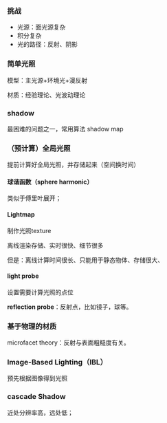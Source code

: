 ### 挑战

- 光源：面光源复杂
- 积分复杂
- 光的路径：反射、阴影

### 简单光照

模型：主光源+环境光+漫反射

材质：经验理论、光波动理论

### shadow

最困难的问题之一，常用算法 shadow map

### （预计算）全局光照

提前计算好全局光照，并存储起来（空间换时间）

#### 球谐函数（sphere harmonic）

类似于傅里叶展开；

#### Lightmap

制作光照texture

离线渲染存储、实时很快、细节很多

但是：离线计算时间很长、只能用于静态物体、存储很大、

#### light probe

设置需要计算光照的点位

**reflection probe**：反射点，比如镜子，球等。

### 基于物理的材质

microfacet theory：反射与表面粗糙度有关。



### Image-Based Lighting（IBL）

预先根据图像得到光照

### cascade Shadow

近处分辨率高，远处低；

